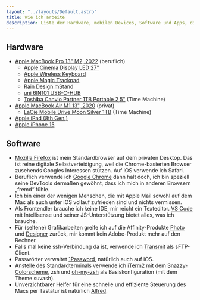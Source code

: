 ```yaml
---
layout: "../layouts/Default.astro"
title: Wie ich arbeite
description: Liste der Hardware, mobilen Devices, Software und Apps, die ich verwende
---
```


## Hardware

-   [Apple MacBook Pro 13" M2, 2022](https://support.apple.com/kb/SP870) (beruflich)
    -   [Apple Cinema Display LED 27"](https://support.apple.com/kb/SP597)
    -   [Apple Wireless Keyboard](https://support.apple.com/de-de/112443)
    -   [Apple Magic Trackpad](https://support.apple.com/de-de/111884)
    -   [Rain Design mStand](https://www.raindesigninc.com/mstand.html)
    -   [uni 6IN101 USB-C-HUB](https://web.archive.org/web/20230324092934/https://uniaccessories.com/products/uni-usb-c-6-in-1-hub-1)
    -   [Toshiba Canvio Partner 1TB Portable 2,5"](https://www.amazon.de/dp/B0BGXWT3GL) (Time Machine)
-   [Apple MacBook Air M1 13", 2020](https://support.apple.com/kb/SP825) (privat)
    -   [LaCie Mobile Drive Moon Silver 1TB](https://www.lacie.com/de/de/products/mobile-drive/) (Time Machine)
-   [Apple iPad (8th Gen.)](https://support.apple.com/kb/SP822)
-   [Apple iPhone 15](https://support.apple.com/de-de/111831)

## Software

-   [Mozilla Firefox](https://www.mozilla.org/de/firefox/new/) ist mein Standardbrowser auf dem privaten Desktop. Das ist reine digitale Selbstverteidigung, weil die Chrome-basierten Browser zusehends Googles Interessen stützen. Auf iOS verwende ich Safari.
-   Beruflich verwende ich [Google Chrome](https://www.google.com/intl/de_de/chrome/) dann halt doch, ich bin speziell seine DevTools dermaßen gewöhnt, dass ich mich in anderen Browsern „fremd“ fühle.
-   Ich bin einer der wenigen Menschen, die mit Apple Mail sowohl auf dem Mac als auch unter iOS vollauf zufrieden sind und nichts vermissen.
-   Als Frontendler brauche ich keine IDE, mir reicht ein Texteditor. [VS Code](https://code.visualstudio.com) mit Intellisense und seiner JS-Unterstützung bietet alles, was ich brauche.
-   Für (seltene) Grafikarbeiten greife ich auf die Affinity-Produkte [Photo](https://affinity.serif.com/de/photo/) und [Designer](https://affinity.serif.com/de/designer/) zurück, mir kommt kein Adobe-Produkt mehr auf den Rechner.
-   Falls mal keine ssh-Verbindung da ist, verwende ich [Transmit](https://panic.com/transmit/) als sFTP-Client.
-   Passwörter verwaltet [1Password](https://1password.com), natürlich auch auf iOS.
-   Anstelle des Standardterminals verwende ich [iTerm2](https://www.iterm2.com) mit dem [Snazzy-Colorscheme](https://github.com/sindresorhus/iterm2-snazzy), zsh und [oh-my-zsh](https://ohmyz.sh/) als Basiskonfiguration (mit dem Theme suvash).
-   Unverzichtbarer Helfer für eine schnelle und effiziente Steuerung des Macs per Tastatur ist natürlich [Alfred](https://www.alfredapp.com).
